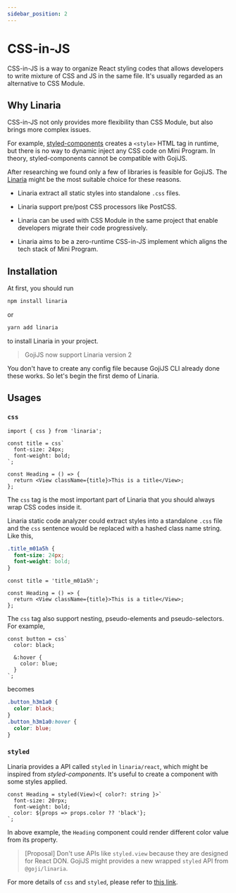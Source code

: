 ```yaml
---
sidebar_position: 2
---
```


# CSS-in-JS

CSS-in-JS is a way to organize React styling codes that allows developers to write mixture of CSS
and JS in the same file. It's usually regarded as an alternative to CSS Module.

## Why Linaria

CSS-in-JS not only provides more flexibility than CSS Module, but also brings more complex issues.

For example, [styled-components](https://github.com/styled-components/styled-components) creates a
`<style>` HTML tag in runtime, but there is no way to dynamic inject any CSS code on Mini Program.
In theory, styled-components cannot be compatible with GojiJS.

After researching we found only a few of libraries is feasible for GojiJS. The
[Linaria](https://github.com/callstack/linaria) might be the most suitable choice for these reasons.

- Linaria extract all static styles into standalone `.css` files.

- Linaria support pre/post CSS processors like PostCSS.

- Linaria can be used with CSS Module in the same project that enable developers migrate their code
  progressively.

- Linaria aims to be a zero-runtime CSS-in-JS implement which aligns the tech stack of Mini Program.

## Installation

At first, you should run

```bash
npm install linaria
```

or

```bash
yarn add linaria
```

to install Linaria in your project.

> GojiJS now support Linaria version 2

You don't have to create any config file because GojiJS CLI already done these works. So let's begin
the first demo of Linaria.

## Usages

### `css`

```tsx
import { css } from 'linaria';

const title = css`
  font-size: 24px;
  font-weight: bold;
`;

const Heading = () => {
  return <View className={title}>This is a title</View>;
};
```

The `css` tag is the most important part of Linaria that you should always wrap CSS codes inside it.

Linaria static code analyzer could extract styles into a standalone `.css` file and the `css`
sentence would be replaced with a hashed class name string. Like this,

```css
.title_m01a5h {
  font-size: 24px;
  font-weight: bold;
}
```

```tsx
const title = 'title_m01a5h';

const Heading = () => {
  return <View className={title}>This is a title</View>;
};
```

The `css` tag also support nesting, pseudo-elements and pseudo-selectors. For example,

```tsx
const button = css`
  color: black;

  &:hover {
    color: blue;
  }
`;
```

becomes

```css
.button_h3m1a0 {
  color: black;
}
.button_h3m1a0:hover {
  color: blue;
}
```

### `styled`

Linaria provides a API called `styled` in `linaria/react`, which might be inspired from
_styled-components_. It's useful to create a component with some styles applied.

```tsx
const Heading = styled(View)<{ color?: string }>`
  font-size: 20rpx;
  font-weight: bold;
  color: ${props => props.color ?? 'black'};
`;
```

In above example, the `Heading` component could render different color value from its property.

> [Proposal] Don't use APIs like `styled.view` because they are designed for React DON. GojiJS might
> provides a new wrapped `styled` API from `@goji/linaria`.

For more details of `css` and `styled`, please refer to
[this link](https://github.com/callstack/linaria/blob/2.0.x/docs/BASICS.md).
